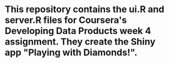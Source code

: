 # This repository contains the ui.R and server.R files for Coursera's Developing Data Products week 4 assignment. They create the Shiny app "Playing with Diamonds!".
